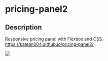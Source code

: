 # pricing-panel2
## Description
Responsive pricing panel with Flexbox and CSS. https://katean004.github.io/pricing-panel2/

![](https://i.gyazo.com/e3ca5c2acb0dfe1e6d69298a9688b447.png)
